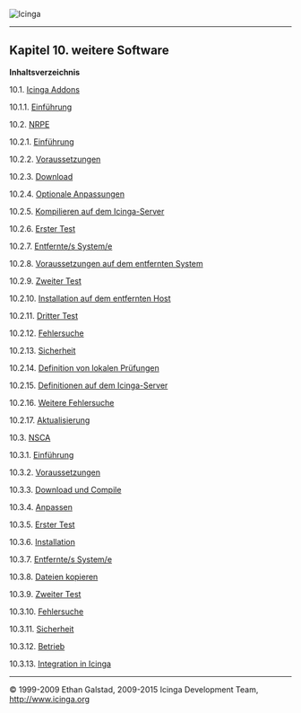  ![Icinga](../images/logofullsize.png "Icinga") 

* * * * *

Kapitel 10. weitere Software
----------------------------

**Inhaltsverzeichnis**

10.1. [Icinga Addons](addons.md)

10.1.1. [Einführung](addons.md#introduction)

10.2. [NRPE](nrpe.md)

10.2.1. [Einführung](nrpe.md#introduction)

10.2.2. [Voraussetzungen](nrpe.md#prerequisites)

10.2.3. [Download](nrpe.md#download)

10.2.4. [Optionale Anpassungen](nrpe.md#optionalchanges)

10.2.5. [Kompilieren auf dem Icinga-Server](nrpe.md#compile)

10.2.6. [Erster Test](nrpe.md#firsttest)

10.2.7. [Entfernte/s System/e](nrpe.md#remotesystem)

10.2.8. [Voraussetzungen auf dem entfernten
System](nrpe.md#prerequisitesremotehost)

10.2.9. [Zweiter Test](nrpe.md#secondtest)

10.2.10. [Installation auf dem entfernten
Host](nrpe.md#remotehostinstall)

10.2.11. [Dritter Test](nrpe.md#thirdtest)

10.2.12. [Fehlersuche](nrpe.md#troubleshooting)

10.2.13. [Sicherheit](nrpe.md#security)

10.2.14. [Definition von lokalen
Prüfungen](nrpe.md#localcheckdefinition)

10.2.15. [Definitionen auf dem
Icinga-Server](nrpe.md#icingaserverdefinitions)

10.2.16. [Weitere Fehlersuche](nrpe.md#moretroubleshooting)

10.2.17. [Aktualisierung](nrpe.md#upgrading)

10.3. [NSCA](nsca.md)

10.3.1. [Einführung](nsca.md#introduction)

10.3.2. [Voraussetzungen](nsca.md#prerequisites)

10.3.3. [Download und Compile](nsca.md#downloadcompile)

10.3.4. [Anpassen](nsca.md#customise)

10.3.5. [Erster Test](nsca.md#firsttest)

10.3.6. [Installation](nsca.md#installnsca)

10.3.7. [Entfernte/s System/e](nsca.md#remotesystem)

10.3.8. [Dateien kopieren](nsca.md#copyfiles)

10.3.9. [Zweiter Test](nsca.md#secondtest)

10.3.10. [Fehlersuche](nsca.md#troubleshooting)

10.3.11. [Sicherheit](nsca.md#security)

10.3.12. [Betrieb](nsca.md#operation)

10.3.13. [Integration in Icinga](nsca.md#icingaintegration)

* * * * *


© 1999-2009 Ethan Galstad, 2009-2015 Icinga Development Team,
http://www.icinga.org

